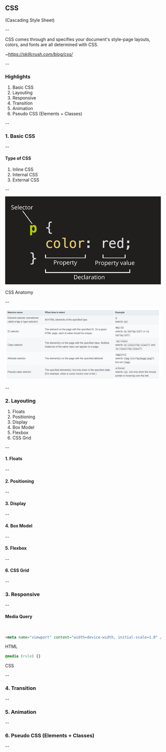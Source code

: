 ## CSS
(Cascading Style Sheet)

--

CSS comes through and specifies your document's style-page layouts, colors, and fonts are all determined with CSS.

*~https://skillcrush.com/blog/css/*

--

### Highlights

1. Basic CSS
2. Layouting
3. Responsive
4. Transition
5. Animation
6. Pseudo CSS (Elements + Classes)

--

### 1. Basic CSS

--

#### Type of CSS

1. Inline CSS
2. Internal CSS
3. External CSS

--

![CSS Anatomy](../src/img/css_anatomy.png)

CSS Anatomy

--

![CSS Selector](../src/img/css_selector.PNG)

--

### 2. Layouting

1. Floats
2. Positioning
3. Display
4. Box Model
5. Flexbox
6. CSS Grid

--

#### 1. Floats

--

#### 2. Positioning

--

#### 3. Display

--

#### 4. Box Model

--

#### 5. Flexbox

--

#### 6. CSS Grid

--

### 3. Responsive

--

#### Media Query
<br />

```html
<meta name="viewport" content="width=device-width, initial-scale=1.0" />
```
HTML

```css
@media (rule) {}

```
CSS

--

### 4. Transition

--

### 5. Animation

--

### 6. Pseudo CSS (Elements + Classes)

--

